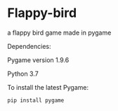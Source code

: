# Flappy-bird
a flappy bird game made in pygame

Dependencies:

  Pygame version 1.9.6
  
  Python 3.7
  
  To install the latest Pygame:
  
    pip install pygame
